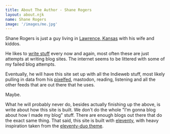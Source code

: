 ```yaml
---
title: About The Author - Shane Rogers
layout: about.njk
name: Shane Rogers
image: '/images/me.jpg'
---
```


Shane Rogers is just a guy living in [Lawrence, Kansas](https://en.wikipedia.org/wiki/Lawrence,_Kansas) with his wife and kiddos.

He likes to [write stuff](/blog) every now and again, most often these are just attempts at writing blog sites. The internet seems to be littered with some of my failed blog attempts.

Eventually, he will have this site set up with all the Indieweb stuff, most likely pulling in data from his [pixelfed](/photos "hey, it's done!"), mastodon, reading, listening and all the other feeds that are out there that he uses.

Maybe.

What he will probably never do, besides actually finishing up the above, is write about how this site is built. We don't do the whole "I'm gonna blog about how I made my blog" stuff. There are enough blogs out there that do the exact same thing. That said, this site is built with [eleventy](https://www.11ty.dev/), with heavy inspiration taken from the [eleventy-duo theme](https://eleventyduo.netlify.app/).
